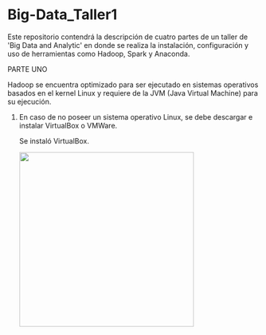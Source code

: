 # Big-Data_Taller1
Este repositorio contendrá la descripción de cuatro partes de un taller de 'Big Data and Analytic' en donde se realiza la instalación, configuración y uso de herramientas como Hadoop, Spark y Anaconda.


PARTE UNO

Hadoop se encuentra optimizado para ser ejecutado en sistemas operativos basados en el kernel Linux y requiere de la JVM (Java Virtual Machine) para su ejecución.

1. En caso de no poseer un sistema operativo Linux, se debe descargar e instalar VirtualBox o VMWare.

   Se instaló VirtualBox.

   <img src="https://user-images.githubusercontent.com/90856580/133651737-0df391a8-f5f1-4d02-9d48-2b2c51639fe3.png" width="350px" hight="100px"> 

